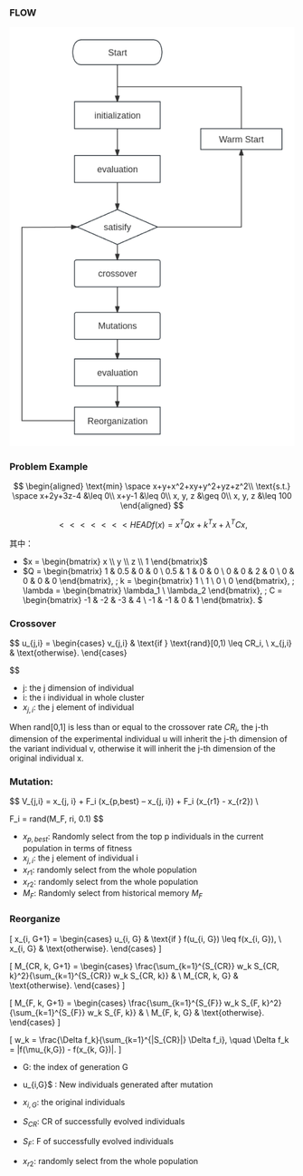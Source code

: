 

### FLOW

![DE](./img/DE.png)

### Problem Example

$$
\begin{aligned}
\text{min} \space x+y+x^2+xy+y^2+yz+z^2\\
\text{s.t.} \space x+2y+3z-4 &\leq 0\\
x+y-1 &\leq 0\\
x, y, z &\geq 0\\
x, y, z &\leq 100
\end{aligned}
$$


$$
<<<<<<< HEAD
f(x) = x^T Q x + k^T x + \lambda^T C x,
$$

其中：
- $x = \begin{bmatrix} x \\ y \\ z \\ 1 \end{bmatrix}$
- $Q = \begin{bmatrix} 
1 & 0.5 & 0 & 0 \\ 
0.5 & 1 & 0 & 0 \\ 
0 & 0 & 2 & 0 \\ 
0 & 0 & 0 & 0 
\end{bmatrix}, \;
k = \begin{bmatrix} 
1 \\ 
1 \\ 
0 \\ 
0 
\end{bmatrix}, \;
\lambda = \begin{bmatrix} 
\lambda_1 \\ 
\lambda_2 
\end{bmatrix}, \;
C = \begin{bmatrix} 
-1 & -2 & -3 & 4 \\ 
-1 & -1 & 0 & 1 
\end{bmatrix}.
$

### Crossover

$$
u_{j,i} =
\begin{cases} 
v_{j,i} & \text{if } \text{rand}[0,1) \leq CR_i, \\
x_{j,i} & \text{otherwise}.
\end{cases}

$$

- j: the j dimension of  individual
- i: the i individual in whole cluster
- $x_{j, i}$: the j element of individual

When rand[0,1] is less than or equal to the crossover rate $CR_i$, the j-th dimension of the experimental individual u will inherit the j-th dimension of the variant individual v, otherwise it will inherit the j-th dimension of the original individual x.

### Mutation:

$$
V_{j,i} = x_{j, i} + F_i (x_{p,best} – x_{j, i}) + F_i (x_{r1} - x_{r2}) \\

F_i = rand(M_F, ri, 0.1)
$$

- $x_{p, best}$: Randomly select from the top p individuals in the current population in terms of fitness
- $x_{j, i}$: the j element of individual i
- $x_{r1}$: randomly select from the whole population
- $x_{r2}$: randomly select from the whole population
- $M_{F}$: Randomly select from historical memory $M_F$

### Reorganize

\[
x_{i, G+1} = 
\begin{cases} 
u_{i, G} & \text{if } f(u_{i, G}) \leq f(x_{i, G}), \\
x_{i, G} & \text{otherwise}.
\end{cases}
\]

\[
M_{CR, k, G+1} = 
\begin{cases} 
\frac{\sum_{k=1}^{S_{CR}} w_k S_{CR, k}^2}{\sum_{k=1}^{S_{CR}} w_k S_{CR, k}} & \\
M_{CR, k, G} & \text{otherwise}.
\end{cases}
\]

\[
M_{F, k, G+1} = 
\begin{cases} 
\frac{\sum_{k=1}^{S_{F}} w_k S_{F, k}^2}{\sum_{k=1}^{S_{F}} w_k S_{F, k}} & \\
M_{F, k, G} & \text{otherwise}.
\end{cases}
\]

\[
w_k = \frac{\Delta f_k}{\sum_{k=1}^{|S_{CR}|} \Delta f_i}, \quad
\Delta f_k = |f(\mu_{k,G}) - f(x_{k, G})|.
\]


- G: the index of generation G 
- u_{i,G}$ : New individuals generated after mutation

- $x_{i, G}$: the original individuals

- $S_{CR}$: CR of successfully evolved individuals

- $S_{F}$: F of successfully evolved individuals

- $x_{r2}$: randomly select from the whole population
